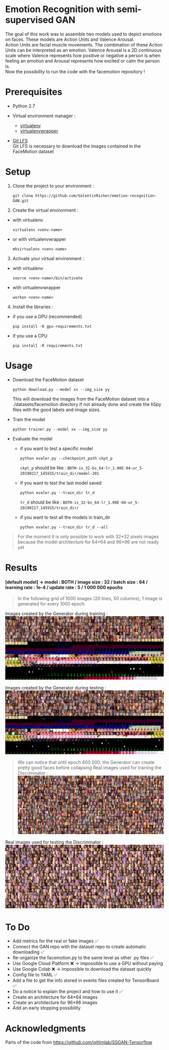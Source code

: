 # Emotion Recognition with semi-supervised GAN

The goal of this work was to assemble two models used to depict emotions on faces. These models are Action Units and Valence Arousal. <br/>
Action Units are facial muscle movements. The combination of these Action Units can be interpreted as an emotion. 
Valence Arousal is a 2D continuous scale where Valence represents how positive or negative a person is when feeling an emotion and Arousal represents how excited or calm the person is. <br/>
Now the possibility to run the code with the facemotion repository ! 

# Prerequisites 

- Python 2.7
- Virtual environment manager :
  - [virtualenv](https://virtualenv.pypa.io/en/latest/)
  - [virtualenvwrapper](https://virtualenvwrapper.readthedocs.io/en/latest/)
  
- [Git LFS](https://git-lfs.github.com) <br/>
Git LFS is necessary to download the images contained in the FaceMotion dataset

# Setup

1. Clone the project to your environment :
    ```
    git clone https://github.com/ValentinRicher/emotion-recognition-GAN.git
    ```

2. Create the virtual environment : 
  - with virtualenv
    ```
    virtualenv <venv-name>
    ```
  - or with virtualenvwrapper
    ```
    mkvirtualenv <venv-name>
    ```

3. Activate your virtual environment :
  - with virtualenv
    ```
    source <venv-name>/bin/activate
    ```
  - with virtualenvwrapper
    ```
    workon <venv-name>
    ```

4. Install the libraries :
  - if you use a GPU (recommended)
    ```
    pip install -R gpu-requirements.txt
    ```
  - if you use a CPU
    ```
    pip install -R requirements.txt
    ```

# Usage

- Download the FaceMotion dataset
    ```
    python download.py --model xx --img_size yy
    ```
    This will download the images from the FaceMotion dataset into a ./datasets/facemotion directory if not already done and create the h5py files with the good labels and image sizes.


- Train the model
    ```
    python trainer.py --model xx --img_size yy
    ```
    
- Evaluate the model
    - if you want to test a specific model
      ```
      python evaler.py --checkpoint_path ckpt_p
      ```
      `ckpt_p` should be like : `BOTH-is_32-bs_64-lr_1.00E-04-ur_5-20190217_145915/train_dir/model-201`
    
    - if you want to test the last model saved 
      ```
      python evaler.py --train_dir tr_d
      ```
      `tr_d` should be like : `BOTH-is_32-bs_64-lr_1.00E-04-ur_5-20190217_145915/train_dir/`
    - if you want to test all the models in train_dir
      ```
      python evaler.py --train_dir tr_d --all
      ```

> For the moment it is only possible to work with 32\*32 pixels images because the model architecture for 64\*64 and 96\*96 are not ready yet

# Results

#### [default model] -> model : BOTH / image size : 32 / batch size : 64 / learning rate : 1e-4 / update rate : 5 / 1 000 000 epochs

> In the following grid of 1000 images (20 lines, 50 columns), 1 image is generated for every 1000 epoch

Images created by the Generator during training :
![train fake images](/images/grid_train_fake_0.png)

Images created by the Generator during testing :
![test fake images](/images/grid_test_fake_0.png)

> We can notice that until epoch 400 000, the Generator can create pretty good faces before collapsing
Real images used for training the Discriminator :
![train real images](/images/grid_train_real.png)

Real images used for testing the Discriminator :
![test real images](/images/grid_test_real.png)

# To Do

- Add metrics for the real or fake images ✅
- Connect the GAN repo with the dataset repo to create automatic downloading ✅
- Re-organize the facemotion.py to the same level as other .py files ✅
- Use Google Cloud Platform ❌ -> impossible to use a GPU without paying
- Use Google Colab ❌ -> impossible to download the dataset quickly
- Config file to YAML ✅
- Add a file to get the info stored in events files created for TensorBoard ✅
- Do a notice to explain the project and how to use it ✅
- Create an architecture for 64*64 images
- Create an architecture for 96*96 images
- Add an early stopping possibility


# Acknowledgments

Parts of the code from https://github.com/gitlimlab/SSGAN-Tensorflow
